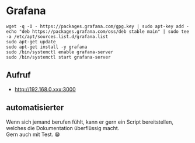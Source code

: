 # Grafana

```editorconfig
wget -q -O - https://packages.grafana.com/gpg.key | sudo apt-key add -
echo "deb https://packages.grafana.com/oss/deb stable main" | sudo tee -a /etc/apt/sources.list.d/grafana.list
sudo apt-get update
sudo apt-get install -y grafana
sudo /bin/systemctl enable grafana-server
sudo /bin/systemctl start grafana-server
```

## Aufruf
- http://192.168.0.xxx:3000

## automatisierter
Wenn sich jemand berufen fühlt, kann er gern ein Script bereitstellen, welches die Dokumentation überflüssig macht.\
Gern auch mit Test. :grin:
